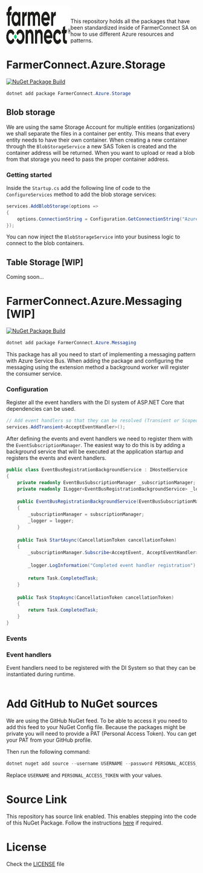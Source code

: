 ﻿<img align="left" width="170" height="100" src=".github/fc-logo.png" />

<br />

This repository holds all the packages that have been standardized inside of FarmerConnect SA on how to use different Azure resources and patterns.

# FarmerConnect.Azure.Storage

[![NuGet Package Build](https://github.com/farmerconnect/FarmerConnect.Azure/actions/workflows/workflow-storage.yml/badge.svg?branch=main)](https://github.com/farmerconnect/FarmerConnect.Azure/actions/workflows/workflow-storage.yml)

```powershell
dotnet add package FarmerConnect.Azure.Storage
```

## Blob storage

We are using the same Storage Account for multiple entities (organizations) we shall separate the files in a container per entity. This means that every entity needs to have their own container. When creating a new container through the `BlobStorageService` a new SAS Token is created and the container address will be returned. When you want to upload or read a blob from that storage you need to pass the proper container address.

### Getting started

Inside the `Startup.cs` add the following line of code to the `ConfigureServices` method to add the blob storage services:

```csharp
services.AddBlobStorage(options =>
{
    options.ConnectionString = Configuration.GetConnectionString("AzureStorage");
});
```

You can now inject the `BlobStorageService` into your business logic to connect to the blob containers.

## Table Storage [WIP]

Coming soon...

# FarmerConnect.Azure.Messaging [WIP]

[![NuGet Package Build](https://github.com/farmerconnect/FarmerConnect.Azure/actions/workflows/workflow-messaging.yml/badge.svg?branch=main)](https://github.com/farmerconnect/FarmerConnect.Azure/actions/workflows/workflow-messaging.yml)

```powershell
dotnet add package FarmerConnect.Azure.Messaging
```

This package has all you need to start of implementing a messaging pattern with Azure Service Bus. When adding the package and configuring the messaging using the extension method a background worker will register the consumer service.

### Configuration

Register all the event handlers with the DI system of ASP.NET Core that dependencies can be used.

```csharp
// Add event handlers so that they can be resolved (Transient or Scoped)
services.AddTransient<AcceptEventHandler>();
```

After defining the events and event handlers we need to register them with the `EventSubscriptionManager`. The easiest way to do this is by adding a background service that will be executed at the application startup and registers the events and event handlers.

```csharp
public class EventBusRegistrationBackgroundService : IHostedService
{
    private readonly EventBusSubscriptionManager _subscriptionManager;
    private readonly ILogger<EventBusRegistrationBackgroundService> _logger;

    public EventBusRegistrationBackgroundService(EventBusSubscriptionManager subscriptionManager, ILogger<EventBusRegistrationBackgroundService> logger)
    {
        _subscriptionManager = subscriptionManager;
        _logger = logger;
    }

    public Task StartAsync(CancellationToken cancellationToken)
    {
        _subscriptionManager.Subscribe<AcceptEvent, AcceptEventHandler>();

        _logger.LogInformation("Completed event handler registration");

        return Task.CompletedTask;
    }

    public Task StopAsync(CancellationToken cancellationToken)
    {
        return Task.CompletedTask;
    }
}
```

### Events

### Event handlers
Event handlers need to be registered with the DI System so that they can be instantiated during runtime.

```csharp
```

# Add GitHub to NuGet sources

We are using the GitHub NuGet feed. To be able to access it you need to add this feed to your NuGet Config file. Because the packages might be private you will need to provide a PAT (Personal Access Token). You can get your PAT from your GitHub profile.

Then run the following command: 

```powershell
dotnet nuget add source --username USERNAME --password PERSONAL_ACCESS_TOKEN --name farmerconnect-github "https://nuget.pkg.github.com/farmerconnect/index.json"
```

Replace `USERNAME` and `PERSONAL_ACCESS_TOKEN` with your values.

# Source Link

This repository has source link enabled. This enables stepping into the code of this NuGet Package. Follow the instructions [here](https://docs.microsoft.com/en-us/dotnet/standard/library-guidance/sourcelink) if required.

# License

Check the [LICENSE](LICENSE) file
